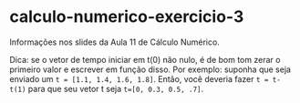 # calculo-numerico-exercicio-3

Informações nos slides da Aula 11 de Cálculo Numérico.

Dica: se o vetor de tempo iniciar em t(0) não nulo, é de bom tom zerar o primeiro valor e escrever em função disso.
Por exemplo: suponha que seja enviado um ```t = [1.1, 1.4, 1.6, 1.8]```. Então, você deveria fazer ```t = t-t(1)``` para que seu vetor t seja ```t=[0, 0.3, 0.5, .7]```.
